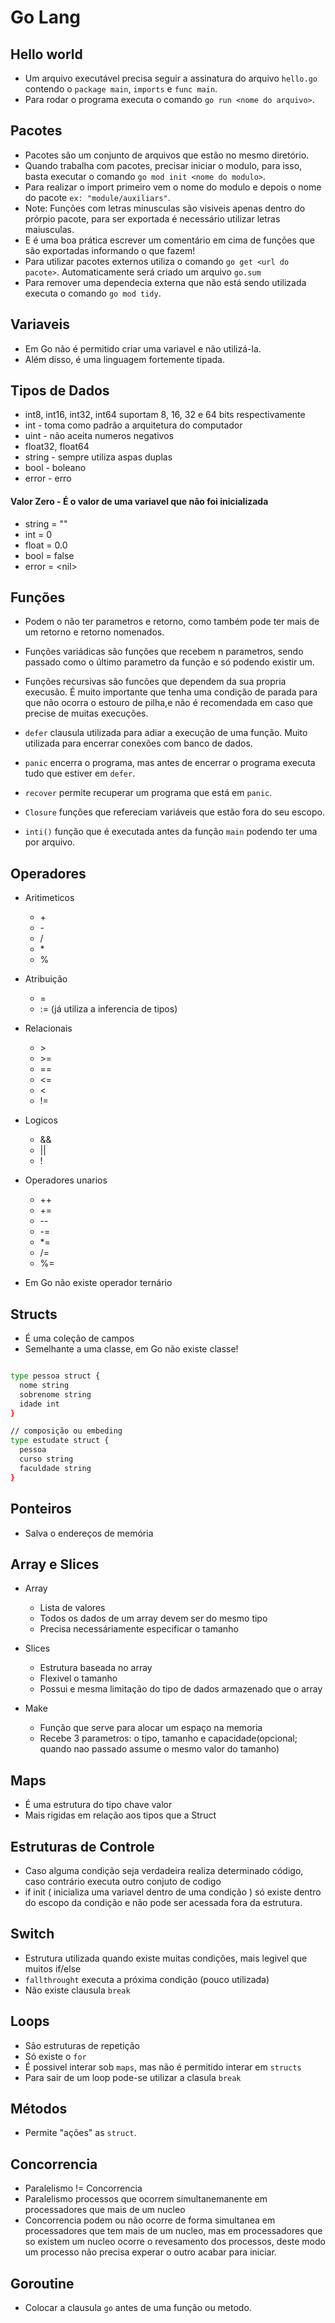 # Go Lang

## Hello world

- Um arquivo executável precisa seguir a assinatura do arquivo `hello.go` contendo o `package main`, `imports` e `func main`.
- Para rodar o programa executa o comando `go run <nome do arquivo>`.

## Pacotes

- Pacotes são um conjunto de arquivos que estão no mesmo diretório.
- Quando trabalha com pacotes, precisar iniciar o modulo, para isso, basta executar o comando `go mod init <nome do modulo>`.
- Para realizar o import primeiro vem o nome do modulo e depois o nome do pacote `ex: "module/auxiliars"`.
- Note: Funções com letras minusculas são visiveis apenas dentro do prórpio pacote, para ser exportada é necessário utilizar letras maiusculas.
- E é uma boa prática escrever um comentário em cima de funções que são exportadas informando o que fazem!
- Para utilizar pacotes externos utiliza o comando `go get <url do pacote>`. Automaticamente será criado um arquivo `go.sum`
- Para remover uma dependecia externa que não está sendo utilizada executa o comando `go mod tidy`.

## Variaveis

- Em Go não é permitido criar uma variavel e não utilizá-la. 
- Além disso, é uma linguagem fortemente tipada.

## Tipos de Dados

- int8, int16, int32, int64 suportam 8, 16, 32 e 64 bits respectivamente
- int - toma como padrão a arquitetura do computador
- uint - não aceita numeros negativos
- float32, float64
- string - sempre utiliza aspas duplas
- bool - boleano
- error - erro
#### Valor Zero - É o valor de uma variavel que não foi inicializada

- string = ""
- int = 0
- float = 0.0
- bool = false
- error = \<nil>

## Funções

- Podem o não ter parametros e retorno, como também pode ter mais de um retorno e retorno nomenados.
- Funções variádicas são funções que recebem n parametros, sendo passado como o último parametro da função e só podendo existir um.

- Funções recursivas são funcões que dependem da sua propria execusão. É muito importante que tenha uma condição de parada para que não ocorra o estouro de pilha,e não é recomendada em caso que precise de muitas execuções.

- `defer` clausula utilizada para adiar a execução de uma função. Muito utilizada para encerrar conexões com banco de dados.

- `panic` encerra o programa, mas antes de encerrar o programa executa tudo que estiver em `defer`.

- `recover` permite recuperar um programa que está em `panic`.

- `Closure` funções que refereciam variáveis que estão fora do seu escopo.

- `inti()` função que é executada antes da função `main` podendo ter uma por arquivo.
## Operadores

- Aritimeticos
  - \+
  - \- 
  - /
  - \*
  - %

- Atribuição
  - =
  - := (já utiliza a inferencia de tipos)

- Relacionais
  - \>
  - \>= 
  - ==
  - <=
  - <
  - !=

- Logicos
  - &&
  - ||
  - !

- Operadores unarios
  - ++
  - += 
  - \--
  - -=
  - *= 
  - /=
  - %=

- Em Go não existe operador ternário

## Structs

- É uma coleção de campos
- Semelhante a uma classe, em Go não existe classe!

```bash

type pessoa struct {
  nome string
  sobrenome string
  idade int
}

// composição ou embeding
type estudate struct {
  pessoa 
  curso string
  faculdade string
}

```

## Ponteiros

- Salva o endereços de memória

## Array e Slices

- Array
  - Lista de valores
  - Todos os dados de um array devem ser do mesmo tipo
  - Precisa necessáriamente especificar o tamanho 

- Slices
  - Estrutura baseada no array
  - Flexivel o tamanho
  - Possui e mesma limitação do tipo de dados armazenado que o array

- Make
  - Função que serve para alocar um espaço na memoria
  - Recebe 3 parametros: o tipo, tamanho e capacidade(opcional; quando nao passado assume o mesmo valor do tamanho)

## Maps

- É uma estrutura do tipo chave valor
- Mais rigidas em relação aos tipos que a Struct

## Estruturas de Controle

- Caso alguma condição seja verdadeira realiza determinado código, caso contrário executa outro conjuto de codigo
- if init ( inicializa uma variavel dentro de uma condição ) só existe dentro do escopo da condição e não pode ser acessada fora da estrutura.

## Switch

- Estrutura utilizada quando existe muitas condições, mais legivel que muitos if/else
- `fallthrought` executa a próxima condição (pouco utilizada)
- Não existe clausula `break`

## Loops

- São estruturas de repetição
- Só existe o `for`
- É possivel interar sob `maps`, mas não é permitido interar em `structs`
- Para sair de um loop pode-se utilizar a clasula `break`

## Métodos

- Permite "ações" as `struct`.

## Concorrencia

- Paralelismo != Concorrencia
- Paralelismo processos que ocorrem simultanemanente em processadores que mais de um nucleo
- Concorrencia podem ou não ocorre de forma simultanea em processadores que tem mais de um nucleo, mas em processadores que so existem um nucleo ocorre o revesamento dos processos, deste modo um processo não precisa experar o outro acabar para iniciar.

## Goroutine

- Colocar a clausula `go` antes de uma função ou metodo.

